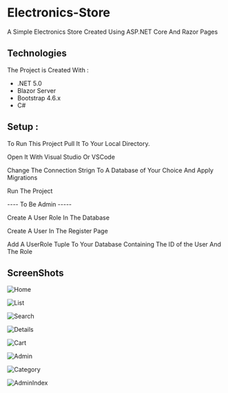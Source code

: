 # Electronics-Store
A Simple Electronics Store Created Using ASP.NET Core And Razor Pages

## Technologies
 
The Project is Created With :
* .NET 5.0
* Blazor Server
* Bootstrap 4.6.x
* C#

## Setup :
To Run This Project Pull It To Your Local Directory.

Open It With Visual Studio Or VSCode

Change The Connection Strign To A Database of Your Choice And Apply Migrations 

Run The Project

---- To Be Admin -----

Create A User Role In The Database

Create A User In The Register Page

Add A UserRole Tuple To Your Database Containing The ID of the User And The Role


## ScreenShots

![Home](https://github.com/ZairiAimenDz/Electronics-Store/blob/master/Images/Home.jpg)

![List](https://github.com/ZairiAimenDz/Electronics-Store/blob/master/Images/Products.png)

![Search](https://github.com/ZairiAimenDz/Electronics-Store/blob/master/Images/ProductSearch.png)

![Details](https://github.com/ZairiAimenDz/Electronics-Store/blob/master/Images/Details.png)

![Cart](https://github.com/ZairiAimenDz/Electronics-Store/blob/master/Images/Cart.png)

![Admin](https://github.com/ZairiAimenDz/Electronics-Store/blob/master/Images/Admin.png)

![Category](https://github.com/ZairiAimenDz/Electronics-Store/blob/master/Images/Category.png)

![AdminIndex](https://github.com/ZairiAimenDz/Electronics-Store/blob/master/Images/Index.png)

